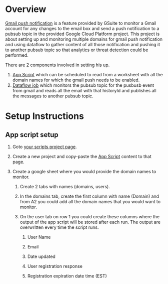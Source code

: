 # Overview
[Gmail push notification](https://developers.google.com/gmail/api/guides/push)  is a feature provided by GSuite to monitor a Gmail account for any changes to the email box and send a push notification to a pubsub topic in the provided Google Cloud Platform project. This project is about setting up and monitoring multiple domains for gmail push notification and using dataflow to gather content of all those notification and pushing it to another pubsub topic so that analytics or threat detection could be performed.

There are 2 components involved in setting his up.

1. [App Script](code.gs) which can be scheduled to read from a worksheet with all the domain names for which the gmail push needs to be enabled.
2. [Dataflow job](src/main/java/com/google/cloud/pso/pipeline/GmailDataflow.java) which monitors the pubsub topic for the pusbusb event from gmail and reads all the email with that historyId and publishes all the messages to another pubsub topic.

# Setup Instructions

## App script setup

1. Goto [your scripts project page](https://script.google.com/home). 
2. Create a new project and copy-paste the [App Script](code.gs) content to that page.
3. Create a google sheet where you would provide the domain names to monitor.

    1. Create 2 tabs with names (domains, users).

    2. In the domains tab, create the first column with name (Domain) and from A2 you could add all the domain names that you would want to monitor.

    3. On the user tab on row 1 you could create these columns where the output of the app script will be stored after each run. The output are overwritten every time the script runs.

        1. User Name	

        2. Email	

        3. Date updated	

        4. User registration response	

        5. Registration expiration date time (EST)





